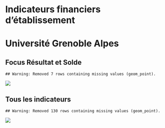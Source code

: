 Indicateurs financiers d’établissement
================

# Université Grenoble Alpes

## Focus Résultat et Solde

    ## Warning: Removed 7 rows containing missing values (geom_point).

![](/home/julien/repo/cpesr/RFC/Finances/Etablissements/université_grenoble_alpes_files/figure-gfm/etab.focus-1.png)<!-- -->

## Tous les indicateurs

    ## Warning: Removed 130 rows containing missing values (geom_point).

![](/home/julien/repo/cpesr/RFC/Finances/Etablissements/université_grenoble_alpes_files/figure-gfm/etab-1.png)<!-- -->
